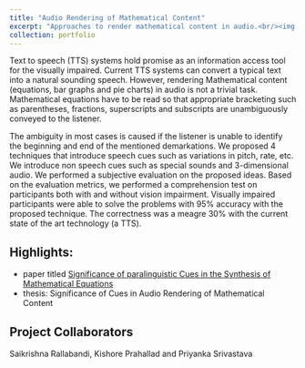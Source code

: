```yaml
---
title: "Audio Rendering of Mathematical Content"
excerpt: "Approaches to render mathematical content in audio.<br/><img src='/images/500x300.png'>"
collection: portfolio
---
```

Text to speech (TTS) systems hold promise as an information access tool for the visually impaired. Current TTS systems can convert a typical text into a natural sounding speech. However, rendering Mathematical content (equations, bar graphs and pie charts) in audio is not a trivial task. Mathematical equations have to be read so that appropriate bracketing such as parentheses, fractions, superscripts and subscripts are unambiguously conveyed to the listener.

The ambiguity in most cases is caused if the listener is unable to identify the beginning and end of the mentioned demarkations. We proposed 4 techniques that introduce speech cues such as variations in pitch, rate, etc. We introduce non speech cues such as special sounds and 3-dimensional audio. We performed a subjective evaluation on the proposed ideas. Based on the evaluation metrics, we performed a comprehension test on participants both with and without vision impairment. Visually impaired participants were able to solve the problems with 95% accuracy with the proposed technique. The correctness was a meagre 30% with the current state of the art technology (a TTS).

## Highlights:

* paper titled [Significance of paralinguistic Cues in the Synthesis of Mathematical Equations](http://ltrc.iiit.ac.in/icon/2014/proceedings/File36-p150.pdf)
* thesis: Significance of Cues in Audio Rendering of Mathematical Content

## Project Collaborators
Saikrishna Rallabandi, Kishore Prahallad and Priyanka Srivastava
